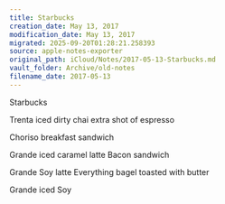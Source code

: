 ```yaml
---
title: Starbucks
creation_date: May 13, 2017
modification_date: May 13, 2017
migrated: 2025-09-20T01:28:21.258393
source: apple-notes-exporter
original_path: iCloud/Notes/2017-05-13-Starbucks.md
vault_folder: Archive/old-notes
filename_date: 2017-05-13
---
```



Starbucks

Trenta iced dirty chai extra shot of espresso

Choriso breakfast sandwich

Grande iced caramel latte 
Bacon sandwich 

Grande Soy latte
Everything bagel toasted with butter 

Grande iced Soy 
